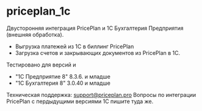 #  priceplan_1c
Двусторонняя интеграция PricePlan и 1С Бухгалтерия Предприятия (внешняя обработка).

- Выгрузка платежей из 1С в биллинг PricePlan
- Загрузка счетов и закрывающих документов из PricePlan в 1С.

Тестировано для версий и 
- "1С Предприятие 8" 8.3.6. и младше
- "1С Бухгалтерия 8" 3.0.40 и младше

Техническая поддержка: support@priceplan.pro
Вопросы по интеграции PricePlan с пердыдущими версиями 1С пишите туда же.
